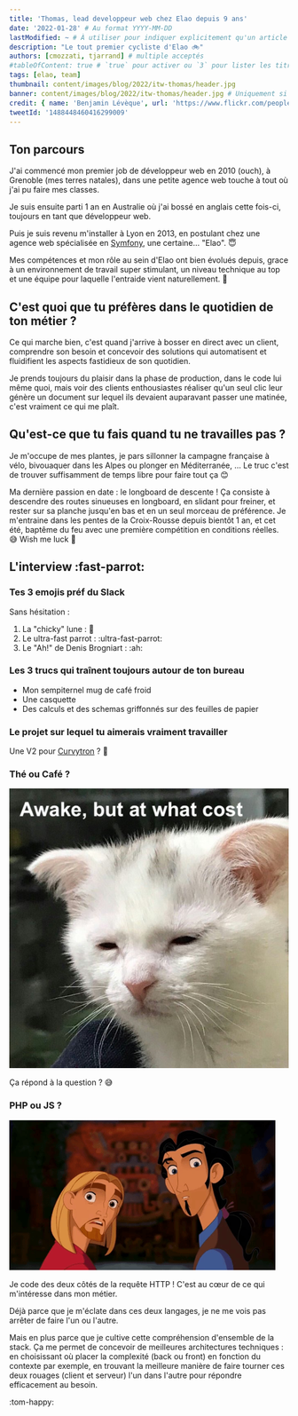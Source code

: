 ```yaml
---
title: 'Thomas, lead developpeur web chez Elao depuis 9 ans'
date: '2022-01-28' # Au format YYYY-MM-DD
lastModified: ~ # À utiliser pour indiquer explicitement qu'un article à été mis à jour
description: "Le tout premier cycliste d'Elao 🚲"
authors: [cmozzati, tjarrand] # multiple acceptés
#tableOfContent: true # `true` pour activer ou `3` pour lister les titres sur 3 niveaux.
tags: [elao, team]
thumbnail: content/images/blog/2022/itw-thomas/header.jpg
banner: content/images/blog/2022/itw-thomas/header.jpg # Uniquement si différent de la minitature (thumbnail)
credit: { name: 'Benjamin Lévèque', url: 'https://www.flickr.com/people/99511626@N04' } # Pour créditer la photo utilisée en miniature
tweetId: '1488448460416299009'
---
```


<!-- INTRO 
Aujourd'hui, on vous présente [Prénom], dév chez Elao depuis [X] ans. 
-->

## Ton parcours

J'ai commencé mon premier job de développeur web en 2010 (ouch), à Grenoble (mes terres natales), dans une petite agence web touche à tout où j'ai pu faire mes classes.

Je suis ensuite parti 1 an en Australie où j'ai bossé en anglais cette fois-ci, toujours en tant que développeur web.

Puis je suis revenu m'installer à Lyon en 2013, en postulant chez une agence web spécialisée en [Symfony](../../term/symfony.md), une certaine… "Elao". 😇

Mes compétences et mon rôle au sein d'Elao ont bien évolués depuis, grace à un environnement de travail super stimulant, un niveau technique au top et une équipe pour laquelle l'entraide vient naturellement. 🙂

## C'est quoi que tu préfères dans le quotidien de ton métier ?

Ce qui marche bien, c'est quand j'arrive à bosser en direct avec un client, comprendre son besoin et concevoir des solutions qui automatisent et fluidifient les aspects fastidieux de son quotidien.

Je prends toujours du plaisir dans la phase de production, dans le code lui même quoi, mais voir des clients enthousiastes réaliser qu'un seul clic leur génère un document sur lequel ils devaient auparavant passer une matinée, c'est vraiment ce qui me plaît.

## Qu'est-ce que tu fais quand tu ne travailles pas ?

Je m'occupe de mes plantes, je pars sillonner la campagne française à vélo, bivouaquer dans les Alpes ou plonger en Méditerranée, … Le truc c'est de trouver suffisamment de temps libre pour faire tout ça 😊

Ma dernière passion en date : le longboard de descente ! Ça consiste à descendre des routes sinueuses en longboard, en slidant pour freiner, et rester sur sa planche jusqu'en bas et en un seul morceau de préférence.
Je m'entraine dans les pentes de la Croix-Rousse depuis bientôt 1 an, et cet été, baptême du feu avec une première compétition en conditions réelles. 😅 Wish me luck 🤞


## L'interview :fast-parrot: 

### Tes 3 emojis préf du Slack

Sans hésitation :

1. La "chicky" lune : 🌝
2. Le ultra-fast parrot : :ultra-fast-parrot:
3. Le "Ah!" de Denis Brogniart : :ah:

### Les 3 trucs qui traînent toujours autour de ton bureau

- Mon sempiternel mug de café froid
- Une casquette
- Des calculs et des schemas griffonnés sur des feuilles de papier

### Le projet sur lequel tu aimerais vraiment travailler

Une V2 pour [Curvytron](http://curvytron.com) ? 🌝

### Thé ou Café ?

![](content/images/blog/2022/itw-thomas/awake.jpeg)

Ça répond à la question ? 😅

### PHP ou JS ?

![](content/images/blog/2022/itw-thomas/both.gif)

Je code des deux côtés de la requête HTTP ! C'est au cœur de ce qui m'intéresse dans mon métier.

Déjà parce que je m'éclate dans ces deux langages, je ne me vois pas arrêter de faire l'un ou l'autre.

Mais en plus parce que je cultive cette compréhension d'ensemble de la stack.
Ça me permet de concevoir de meilleures architectures techniques : en choisissant où placer la complexité (back ou front) en fonction du contexte par exemple, en trouvant la meilleure manière de faire tourner ces deux rouages (client et serveur) l'un dans l'autre pour répondre efficacement au besoin.

:tom-happy:
